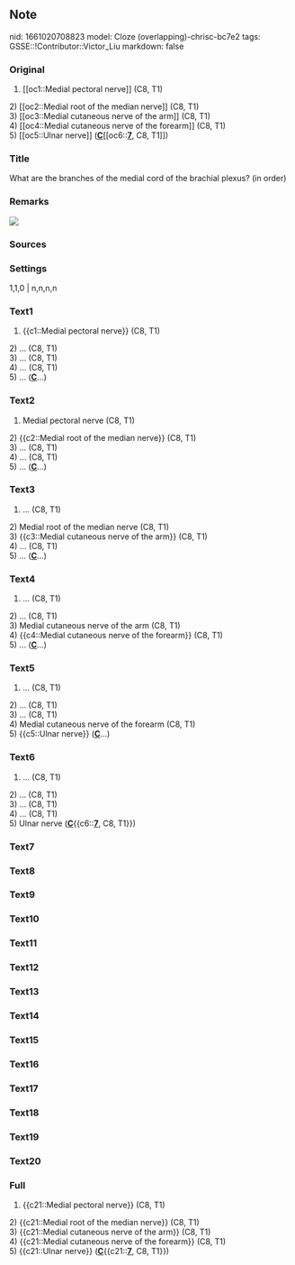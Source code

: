 ## Note
nid: 1661020708823
model: Cloze (overlapping)-chrisc-bc7e2
tags: GSSE::!Contributor::Victor_Liu
markdown: false

### Original
1) [[oc1::Medial pectoral nerve]] (C8, T1)
<div>
  2) [[oc2::Medial root of the median nerve]] (C8, T1)
</div>
<div>
  3) [[oc3::Medial cutaneous nerve of the arm]] (C8, T1)
</div>
<div>
  4) [[oc4::Medial cutaneous nerve of the forearm]] (C8, T1)
</div>
<div>
  5) [[oc5::Ulnar nerve]] (<b><u>C</u></b>[[oc6::<b><u>7</u></b>,
  C8, T1]])
</div>

### Title
What are the branches of the medial cord of the brachial plexus? (in order)

### Remarks
<img src="paste-e6188a3505274760e05bc94f856921366ad66f77.jpg">

### Sources


### Settings
1,1,0 | n,n,n,n

### Text1
1) {{c1::Medial pectoral nerve}} (C8, T1)
<div>
  2) ... (C8, T1)
</div>
<div>
  3) ... (C8, T1)
</div>
<div>
  4) ... (C8, T1)
</div>
<div>
  5) ... (<b><u>C</u></b>...)
</div>

### Text2
1) Medial pectoral nerve (C8, T1)
<div>
  2) {{c2::Medial root of the median nerve}} (C8, T1)
</div>
<div>
  3) ... (C8, T1)
</div>
<div>
  4) ... (C8, T1)
</div>
<div>
  5) ... (<b><u>C</u></b>...)
</div>

### Text3
1) ... (C8, T1)
<div>
  2) Medial root of the median nerve (C8, T1)
</div>
<div>
  3) {{c3::Medial cutaneous nerve of the arm}} (C8, T1)
</div>
<div>
  4) ... (C8, T1)
</div>
<div>
  5) ... (<b><u>C</u></b>...)
</div>

### Text4
1) ... (C8, T1)
<div>
  2) ... (C8, T1)
</div>
<div>
  3) Medial cutaneous nerve of the arm (C8, T1)
</div>
<div>
  4) {{c4::Medial cutaneous nerve of the forearm}} (C8, T1)
</div>
<div>
  5) ... (<b><u>C</u></b>...)
</div>

### Text5
1) ... (C8, T1)
<div>
  2) ... (C8, T1)
</div>
<div>
  3) ... (C8, T1)
</div>
<div>
  4) Medial cutaneous nerve of the forearm (C8, T1)
</div>
<div>
  5) {{c5::Ulnar nerve}} (<b><u>C</u></b>...)
</div>

### Text6
1) ... (C8, T1)
<div>
  2) ... (C8, T1)
</div>
<div>
  3) ... (C8, T1)
</div>
<div>
  4) ... (C8, T1)
</div>
<div>
  5) Ulnar nerve (<b><u>C</u></b>{{c6::<b><u>7</u></b>, C8, T1}})
</div>

### Text7


### Text8


### Text9


### Text10


### Text11


### Text12


### Text13


### Text14


### Text15


### Text16


### Text17


### Text18


### Text19


### Text20


### Full
1) {{c21::Medial pectoral nerve}} (C8, T1)
<div>
  2) {{c21::Medial root of the median nerve}} (C8, T1)
</div>
<div>
  3) {{c21::Medial cutaneous nerve of the arm}} (C8, T1)
</div>
<div>
  4) {{c21::Medial cutaneous nerve of the forearm}} (C8, T1)
</div>
<div>
  5) {{c21::Ulnar nerve}} (<b><u>C</u></b>{{c21::<b><u>7</u></b>,
  C8, T1}})
</div>
